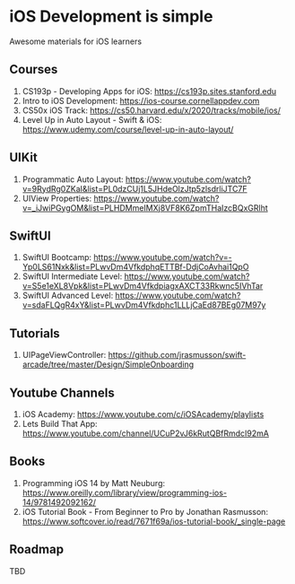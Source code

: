   # iOS Development is simple
Awesome materials for iOS learners


## Courses
1. CS193p - Developing Apps for iOS: https://cs193p.sites.stanford.edu
2. Intro to iOS Development: https://ios-course.cornellappdev.com
3. CS50x iOS Track: https://cs50.harvard.edu/x/2020/tracks/mobile/ios/
4. Level Up in Auto Layout - Swift & iOS: https://www.udemy.com/course/level-up-in-auto-layout/

## UIKit
1. Programmatic Auto Layout: https://www.youtube.com/watch?v=9RydRg0ZKaI&list=PL0dzCUj1L5JHdeOlzJtp5zlsdrliJTC7F
2. UIView Properties: https://www.youtube.com/watch?v=_iJwiPGygOM&list=PLHDMmeIMXj8VF8K6ZpmTHaIzcBQxGRlht

## SwiftUI
1. SwiftUI Bootcamp: https://www.youtube.com/watch?v=-Yp0LS61Nxk&list=PLwvDm4VfkdphqETTBf-DdjCoAvhai1QpO
2. SwiftUI Intermediate Level: https://www.youtube.com/watch?v=S5e1eXL8Vpk&list=PLwvDm4VfkdpiagxAXCT33Rkwnc5IVhTar
3. SwiftUI Advanced Level: https://www.youtube.com/watch?v=sdaFLQgR4xY&list=PLwvDm4Vfkdphc1LLLjCaEd87BEg07M97y

## Tutorials
1. UIPageViewController: https://github.com/jrasmusson/swift-arcade/tree/master/Design/SimpleOnboarding

## Youtube Channels
1. iOS Academy: https://www.youtube.com/c/iOSAcademy/playlists
2. Lets Build That App: https://www.youtube.com/channel/UCuP2vJ6kRutQBfRmdcI92mA


## Books
1. Programming iOS 14 by Matt Neuburg: https://www.oreilly.com/library/view/programming-ios-14/9781492092162/
2. iOS Tutorial Book - From Beginner to Pro by Jonathan Rasmusson: https://www.softcover.io/read/7671f69a/ios-tutorial-book/_single-page

## Roadmap
TBD
